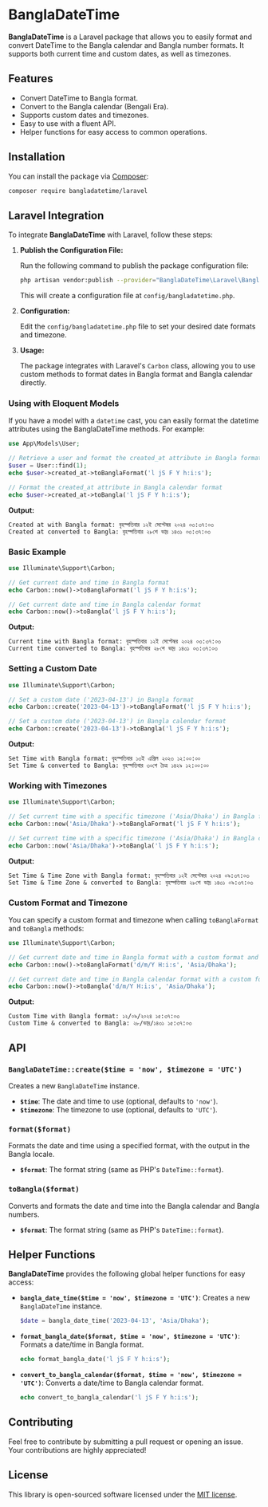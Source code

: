 # BanglaDateTime

**BanglaDateTime** is a Laravel package that allows you to easily format and convert DateTime to the Bangla calendar and Bangla number formats. It supports both current time and custom dates, as well as timezones.

## Features

- Convert DateTime to Bangla format.
- Convert to the Bangla calendar (Bengali Era).
- Supports custom dates and timezones.
- Easy to use with a fluent API.
- Helper functions for easy access to common operations.

## Installation

You can install the package via [Composer](https://getcomposer.org/):

```bash
composer require bangladatetime/laravel
```

## Laravel Integration

To integrate **BanglaDateTime** with Laravel, follow these steps:

1. **Publish the Configuration File:**

   Run the following command to publish the package configuration file:

   ```bash
   php artisan vendor:publish --provider="BanglaDateTime\Laravel\BanglaDateTimeServiceProvider"
   ```

   This will create a configuration file at `config/bangladatetime.php`.

2. **Configuration:**

   Edit the `config/bangladatetime.php` file to set your desired date formats and timezone.

3. **Usage:**

   The package integrates with Laravel's `Carbon` class, allowing you to use custom methods to format dates in Bangla format and Bangla calendar directly.

### Using with Eloquent Models

If you have a model with a `datetime` cast, you can easily format the datetime attributes using the BanglaDateTime methods. For example:

```php
use App\Models\User;

// Retrieve a user and format the created_at attribute in Bangla format
$user = User::find(1);
echo $user->created_at->toBanglaFormat('l jS F Y h:i:s');

// Format the created_at attribute in Bangla calendar format
echo $user->created_at->toBangla('l jS F Y h:i:s');
```

**Output:**
```
Created at with Bangla format: বৃহস্পতিবার ১২ই সেপ্টেম্বর ২০২৪ ০৩:৩৭:০৩
Created at converted to Bangla: বৃহস্পতিবার ২৮শে ভাদ্র ১৪৩১ ০৩:৩৭:০৩
```

### Basic Example

```php
use Illuminate\Support\Carbon;

// Get current date and time in Bangla format
echo Carbon::now()->toBanglaFormat('l jS F Y h:i:s');

// Get current date and time in Bangla calendar format
echo Carbon::now()->toBangla('l jS F Y h:i:s');
```

**Output:**
```
Current time with Bangla format: বৃহস্পতিবার ১২ই সেপ্টেম্বর ২০২৪ ০৩:৩৭:০৩
Current time converted to Bangla: বৃহস্পতিবার ২৮শে ভাদ্র ১৪৩১ ০৩:৩৭:০৩
```

### Setting a Custom Date

```php
use Illuminate\Support\Carbon;

// Set a custom date ('2023-04-13') in Bangla format
echo Carbon::create('2023-04-13')->toBanglaFormat('l jS F Y h:i:s');

// Set a custom date ('2023-04-13') in Bangla calendar format
echo Carbon::create('2023-04-13')->toBangla('l jS F Y h:i:s');
```

**Output:**
```
Set Time with Bangla format: বৃহস্পতিবার ১৩ই এপ্রিল ২০২৩ ১২:০০:০০
Set Time & converted to Bangla: বৃহস্পতিবার ৩০শে চৈত্র ১৪২৯ ১২:০০:০০
```

### Working with Timezones

```php
use Illuminate\Support\Carbon;

// Set current time with a specific timezone ('Asia/Dhaka') in Bangla format
echo Carbon::now('Asia/Dhaka')->toBanglaFormat('l jS F Y h:i:s');

// Set current time with a specific timezone ('Asia/Dhaka') in Bangla calendar format
echo Carbon::now('Asia/Dhaka')->toBangla('l jS F Y h:i:s');
```

**Output:**
```
Set Time & Time Zone with Bangla format: বৃহস্পতিবার ১২ই সেপ্টেম্বর ২০২৪ ০৯:৩৭:০৩
Set Time & Time Zone & converted to Bangla: বৃহস্পতিবার ২৮শে ভাদ্র ১৪৩১ ০৯:৩৭:০৩
```

### Custom Format and Timezone

You can specify a custom format and timezone when calling `toBanglaFormat` and `toBangla` methods:

```php
use Illuminate\Support\Carbon;

// Get current date and time in Bangla format with a custom format and timezone
echo Carbon::now()->toBanglaFormat('d/m/Y H:i:s', 'Asia/Dhaka');

// Get current date and time in Bangla calendar format with a custom format and timezone
echo Carbon::now()->toBangla('d/m/Y H:i:s', 'Asia/Dhaka');
```

**Output:**
```
Custom Time with Bangla format: ১২/০৯/২০২৪ ১৫:৩৭:০৩
Custom Time & converted to Bangla: ২৮/ভাদ্র/১৪৩১ ১৫:৩৭:০৩
```

## API

### `BanglaDateTime::create($time = 'now', $timezone = 'UTC')`

Creates a new `BanglaDateTime` instance.

- **`$time`**: The date and time to use (optional, defaults to `'now'`).
- **`$timezone`**: The timezone to use (optional, defaults to `'UTC'`).

### `format($format)`

Formats the date and time using a specified format, with the output in the Bangla locale.

- **`$format`**: The format string (same as PHP's `DateTime::format`).

### `toBangla($format)`

Converts and formats the date and time into the Bangla calendar and Bangla numbers.

- **`$format`**: The format string (same as PHP's `DateTime::format`).

## Helper Functions

**BanglaDateTime** provides the following global helper functions for easy access:

- **`bangla_date_time($time = 'now', $timezone = 'UTC')`**: Creates a new `BanglaDateTime` instance.

    ```php
    $date = bangla_date_time('2023-04-13', 'Asia/Dhaka');
    ```

- **`format_bangla_date($format, $time = 'now', $timezone = 'UTC')`**: Formats a date/time in Bangla format.

    ```php
    echo format_bangla_date('l jS F Y h:i:s');
    ```

- **`convert_to_bangla_calendar($format, $time = 'now', $timezone = 'UTC')`**: Converts a date/time to Bangla calendar format.

    ```php
    echo convert_to_bangla_calendar('l jS F Y h:i:s');
    ```

## Contributing

Feel free to contribute by submitting a pull request or opening an issue. Your contributions are highly appreciated!

## License

This library is open-sourced software licensed under the [MIT license](LICENSE).